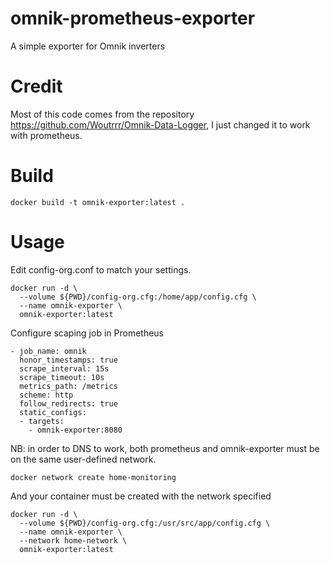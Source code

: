 # omnik-prometheus-exporter
A simple exporter for Omnik inverters

# Credit

Most of this code comes from the repository https://github.com/Woutrrr/Omnik-Data-Logger, I just changed it to work with prometheus.

# Build

```
docker build -t omnik-exporter:latest .
```

# Usage

Edit config-org.conf to match your settings.

```
docker run -d \
  --volume ${PWD}/config-org.cfg:/home/app/config.cfg \
  --name omnik-exporter \
  omnik-exporter:latest
```

Configure scaping job in Prometheus

```
- job_name: omnik
  honor_timestamps: true
  scrape_interval: 15s
  scrape_timeout: 10s
  metrics_path: /metrics
  scheme: http
  follow_redirects: true
  static_configs:
  - targets:
    - omnik-exporter:8080
```

NB: in order to DNS to work, both prometheus and omnik-exporter must be on the same user-defined network.

```
docker network create home-monitoring
```

And your container must be created with the network specified

```
docker run -d \
  --volume ${PWD}/config-org.cfg:/usr/src/app/config.cfg \
  --name omnik-exporter \
  --network home-network \
  omnik-exporter:latest
```
